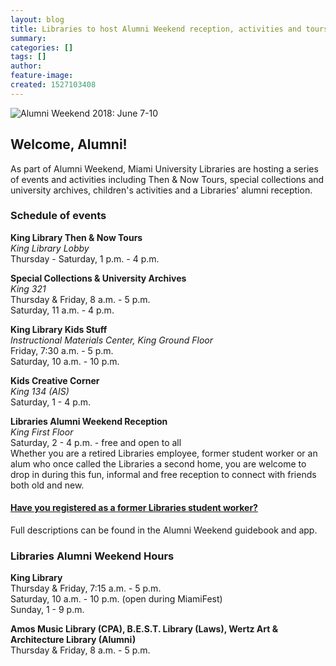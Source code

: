 ```yaml
---
layout: blog
title: Libraries to host Alumni Weekend reception, activities and tours
summary:
categories: []
tags: []
author:
feature-image:
created: 1527103408
---
```

![Alumni Weekend 2018: June 7-10](/images/post-images/18-AW_eBlast_Header.jpg)

## Welcome, Alumni!

As part of Alumni Weekend, Miami University Libraries are hosting a series of events and activities including Then & Now Tours, special collections and university archives, children's activities and a Libraries' alumni reception.

### Schedule of events

**King Library Then & Now Tours**  
_King Library Lobby_  
Thursday - Saturday, 1 p.m. - 4 p.m.  

**Special Collections & University Archives**  
_King 321_  
Thursday & Friday, 8 a.m. - 5 p.m.   
Saturday, 11 a.m. - 4 p.m.  

**King Library Kids Stuff**  
_Instructional Materials Center, King Ground Floor_  
Friday, 7:30 a.m. - 5 p.m.  
Saturday, 10 a.m. - 10 p.m.  

**Kids Creative Corner**  
_King 134 (AIS)_  
Saturday, 1 - 4 p.m.  

**Libraries Alumni Weekend Reception**  
_King First Floor_  
Saturday, 2 - 4 p.m. - free and open to all  
Whether you are a retired Libraries employee, former student worker or an alum who once called the Libraries a second home, you are welcome to drop in during this fun, informal and free reception to connect with friends both old and new.

#### [Have you registered as a former Libraries student worker?](https://www.miamialum.org/s/916/16/interior.aspx?sid=916&gid=1&pgid=13414)

Full descriptions can be found in the Alumni Weekend guidebook and app.

### Libraries Alumni Weekend Hours

**King Library**  
Thursday & Friday, 7:15 a.m. - 5 p.m.  
Saturday, 10 a.m. - 10 p.m. (open during MiamiFest)  
Sunday, 1 - 9 p.m.  

**Amos Music Library (CPA), B.E.S.T. Library (Laws), Wertz Art & Architecture Library (Alumni)**  
Thursday & Friday, 8 a.m. - 5 p.m.
